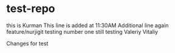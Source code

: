 # test-repo
this is Kurman
This line is added at 11:30AM
Additional line again
feature/nurjigit
testing number one 
still testing 
Valeriy 
Vitaliy


Changes for test